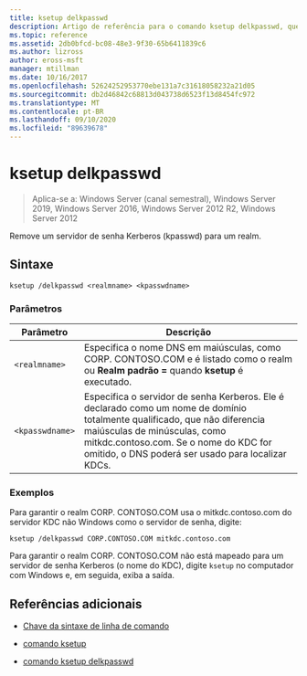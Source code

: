 ```yaml
---
title: ksetup delkpasswd
description: Artigo de referência para o comando ksetup delkpasswd, que remove um servidor de senha Kerberos (kpasswd) para um realm.
ms.topic: reference
ms.assetid: 2db0bfcd-bc08-48e3-9f30-65b6411839c6
ms.author: lizross
author: eross-msft
manager: mtillman
ms.date: 10/16/2017
ms.openlocfilehash: 52624252953770ebe131a7c31618058232a21d05
ms.sourcegitcommit: db2d46842c68813d043738d6523f13d8454fc972
ms.translationtype: MT
ms.contentlocale: pt-BR
ms.lasthandoff: 09/10/2020
ms.locfileid: "89639678"
---
```

# <a name="ksetup-delkpasswd"></a>ksetup delkpasswd

> Aplica-se a: Windows Server (canal semestral), Windows Server 2019, Windows Server 2016, Windows Server 2012 R2, Windows Server 2012

Remove um servidor de senha Kerberos (kpasswd) para um realm.

## <a name="syntax"></a>Sintaxe

```
ksetup /delkpasswd <realmname> <kpasswdname>
```

### <a name="parameters"></a>Parâmetros

| Parâmetro | Descrição |
| --------- | ----------- |
| `<realmname>` |  Especifica o nome DNS em maiúsculas, como CORP. CONTOSO.COM e é listado como o realm ou **Realm padrão =** quando **ksetup** é executado. |
| `<kpasswdname>` | Especifica o servidor de senha Kerberos. Ele é declarado como um nome de domínio totalmente qualificado, que não diferencia maiúsculas de minúsculas, como mitkdc.contoso.com. Se o nome do KDC for omitido, o DNS poderá ser usado para localizar KDCs. |

### <a name="examples"></a>Exemplos

Para garantir o realm CORP. CONTOSO.COM usa o mitkdc.contoso.com do servidor KDC não Windows como o servidor de senha, digite:

```
ksetup /delkpasswd CORP.CONTOSO.COM mitkdc.contoso.com
```

Para garantir o realm CORP. CONTOSO.COM não está mapeado para um servidor de senha Kerberos (o nome do KDC), digite `ksetup` no computador com Windows e, em seguida, exiba a saída.

## <a name="additional-references"></a>Referências adicionais

- [Chave da sintaxe de linha de comando](command-line-syntax-key.md)

- [comando ksetup](ksetup.md)

- [comando ksetup delkpasswd](ksetup-delkpasswd.md)
